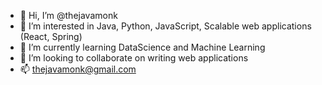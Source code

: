 - 👋 Hi, I’m @thejavamonk
- 👀 I’m interested in Java, Python, JavaScript, Scalable web applications (React, Spring)
- 🌱 I’m currently learning DataScience and Machine Learning
- 💞️ I’m looking to collaborate on writing web applications 
- 📫 thejavamonk@gmail.com

<!---
thejavamonk/thejavamonk is a ✨ special ✨ repository because its `README.md` (this file) appears on your GitHub profile.
You can click the Preview link to take a look at your changes.
--->
